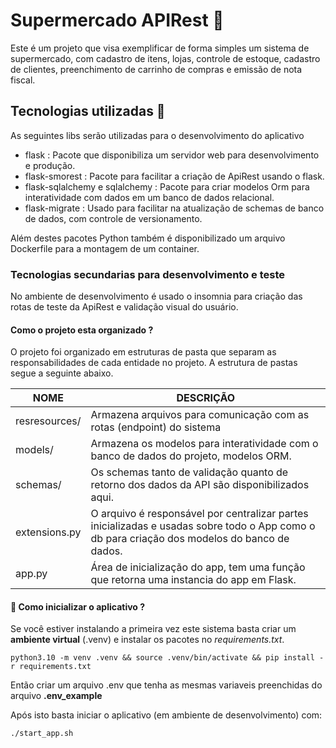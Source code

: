 # Supermercado APIRest 🛒

Este é um projeto que visa exemplificar de forma simples um sistema de supermercado, com cadastro de itens, lojas, controle de estoque, cadastro de clientes, preenchimento de carrinho de compras e emissão de nota fiscal.

## Tecnologias utilizadas 🚀

As seguintes libs serão utilizadas para o desenvolvimento do aplicativo

- flask : Pacote que disponibiliza um servidor web para desenvolvimento e produção.
- flask-smorest : Pacote para facilitar a criação de ApiRest usando o flask.
- flask-sqlalchemy e sqlalchemy : Pacote para criar modelos Orm para interatividade com dados em um banco de dados relacional.
- flask-migrate : Usado para facilitar na atualização de schemas de banco de dados, com controle de versionamento.

Além destes pacotes Python também é disponibilizado um arquivo Dockerfile para a montagem de um container.

### Tecnologias secundarias para desenvolvimento e teste

No ambiente de desenvolvimento é usado o insomnia para criação das rotas de teste da ApiRest e validação visual do usuário.

#### Como o projeto esta organizado ?

O projeto foi organizado em estruturas de pasta que separam as responsabilidades de cada entidade no projeto. A estrutura de pastas segue a seguinte abaixo.

| NOME          | DESCRIÇÃO                                                                                                                                    |
| ------------- | -------------------------------------------------------------------------------------------------------------------------------------------- |
| resresources/ | Armazena arquivos para comunicação com as rotas (endpoint) do sistema                                                                        |
| models/       | Armazena os modelos para interatividade com o banco de dados do projeto, modelos ORM.                                                        |
| schemas/      | Os schemas tanto de validação quanto de retorno dos dados da API são disponibilizados aqui.                                                  |
| extensions.py | O arquivo é responsável por centralizar partes inicializadas e usadas sobre todo o App como o db para criação dos modelos do banco de dados. |
| app.py        | Área de inicialização do app, tem uma função que retorna uma instancia do app em Flask.                                                      |

#### 🤔 Como inicializar o aplicativo ?

Se você estiver instalando a primeira vez este sistema basta criar um **ambiente virtual** (.venv) e instalar os pacotes no _requirements.txt_.

```
python3.10 -m venv .venv && source .venv/bin/activate && pip install -r requirements.txt
```

Então criar um arquivo .env que tenha as mesmas variaveis preenchidas do arquivo **.env_example**

Após isto basta iniciar o aplicativo (em ambiente de desenvolvimento) com:

```
./start_app.sh
```
